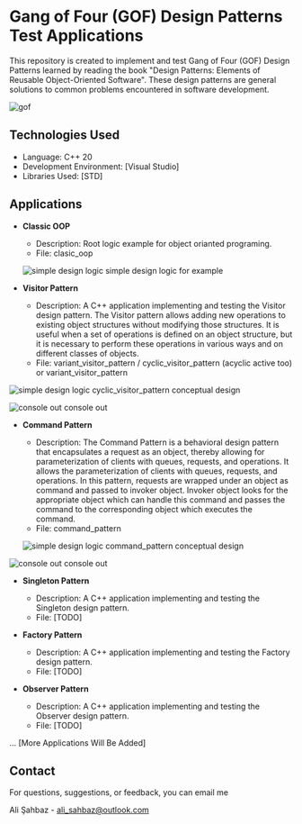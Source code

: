 # Gang of Four (GOF) Design Patterns Test Applications

This repository is created to implement and test Gang of Four (GOF) Design Patterns learned by reading the book "Design Patterns: Elements of Reusable Object-Oriented Software". These design patterns are general solutions to common problems encountered in software development.

![gof](book/book.png)

## Technologies Used

- Language: C++ 20
- Development Environment: [Visual Studio]
- Libraries Used: [STD]

## Applications

- **Classic OOP**
  - Description: Root logic example for object orianted programing.
  - File: clasic_oop
 
   ![simple design logic](clasic_oop/logic.png)
   simple design logic for example
 
- **Visitor Pattern**
  - Description: A C++ application implementing and testing the Visitor design pattern. The Visitor pattern allows adding new operations to existing object structures without modifying those structures. It is useful when a set of operations is defined on an object structure, but it is necessary to perform these operations in various ways and on different classes of objects.
  - File: variant_visitor_pattern / cyclic_visitor_pattern (acyclic active too) or variant_visitor_pattern

 ![simple design logic](cyclic_visitor_pattern/logic.png)
cyclic_visitor_pattern conceptual design
  
 ![console out](cyclic_visitor_pattern/console_out.png)
 console out

- **Command Pattern**
  - Description: The Command Pattern is a behavioral design pattern that encapsulates a request as an object, thereby allowing for parameterization of clients with queues, requests, and operations. It allows the parameterization of clients with queues, requests, and operations. In this pattern, requests are wrapped under an object as command and passed to invoker object. Invoker object looks for the appropriate object which can handle this command and passes the command to the corresponding object which executes the command.
  - File: command_pattern

   ![simple design logic](command_pattern/logic.png)
command_pattern conceptual design
  
 ![console out](command_pattern/out.png)
 console out
 
- **Singleton Pattern**
  - Description: A C++ application implementing and testing the Singleton design pattern.
  - File: [TODO]

- **Factory Pattern**
  - Description: A C++ application implementing and testing the Factory design pattern.
  - File: [TODO]

- **Observer Pattern**
  - Description: A C++ application implementing and testing the Observer design pattern.
  - File: [TODO]

... [More Applications Will Be Added]


## Contact

For questions, suggestions, or feedback, you can email me
 
Ali Şahbaz - 
ali_sahbaz@outlook.com
